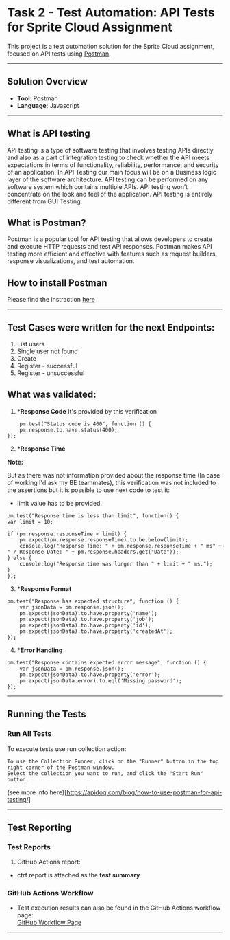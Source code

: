 # Task 2 - Test Automation: API Tests for Sprite Cloud Assignment

This project is a test automation solution for the Sprite Cloud assignment, focused on API tests using [Postman](https://learning.postman.com/docs/introduction/overview/).

---

## Solution Overview

- **Tool**: Postman  
- **Language**: Javascript 

---

## What is API testing

API testing is a type of software testing that involves testing APIs directly and also as a part of integration testing to check whether the API meets expectations in terms of functionality, reliability, performance, and security of an application. In API Testing our main focus will be on a Business logic layer of the software architecture. API testing can be performed on any software system which contains multiple APIs. API testing won’t concentrate on the look and feel of the application. API testing is entirely different from GUI Testing.

## What is Postman?

Postman is a popular tool for API testing that allows developers to create and execute HTTP requests and test API responses. Postman makes API testing more efficient and effective with features such as request builders, response visualizations, and test automation.

## How to install Postman

Please find the instraction [here](https://learning.postman.com/docs/getting-started/installation/installation-and-updates/)

---

## Test Cases were written for the next Endpoints:

1. List users
2. Single user not found 
3. Create
4. Register - successful
5. Register - unsuccessful

## What was validated:

1. ***Response Code**
    It's provided by this verification

```
    pm.test("Status code is 400", function () {
    pm.response.to.have.status(400);
});
```

2. ***Response Time**

**Note:** 

But as there was not information provided about the response time 
(In case of working I'd ask my BE teammates), this verification was not included to the assertions but it is possible to use next code to test it: 

- limit value has to be provided.

```
pm.test("Response time is less than limit", function() {
var limit = 10;

if (pm.response.responseTime < limit) {      
    pm.expect(pm.response.responseTime).to.be.below(limit);  
    console.log("Response Time: " + pm.response.responseTime + " ms" + " / Response Date: " + pm.response.headers.get("Date"));
} else {
    console.log("Response time was longer than " + limit + " ms.");
}
});
```

3. ***Response Format**
   
```
pm.test("Response has expected structure", function () {
    var jsonData = pm.response.json();
    pm.expect(jsonData).to.have.property('name');
    pm.expect(jsonData).to.have.property('job');
    pm.expect(jsonData).to.have.property('id');
    pm.expect(jsonData).to.have.property('createdAt');
});
```

4. ***Error Handling**

```
pm.test("Response contains expected error message", function () {
    var jsonData = pm.response.json();
    pm.expect(jsonData).to.have.property('error');
    pm.expect(jsonData.error).to.eql('Missing password');
});
```
---

## Running the Tests

### Run All Tests

To execute tests use run collection action:
```
To use the Collection Runner, click on the "Runner" button in the top right corner of the Postman window. 
Select the collection you want to run, and click the "Start Run" button.
```

 (see more info here)[https://apidog.com/blog/how-to-use-postman-for-api-testing/] 

---

## Test Reporting

### Test Reports

1. GitHub Actions report:
- ctrf report is attached as the **test summary** 

### GitHub Actions Workflow
- Test execution results can also be found in the GitHub Actions workflow page:  
  [GitHub Workflow Page](https://github.com/Injeevskaya/SpriteCloudAPI/actions)

---